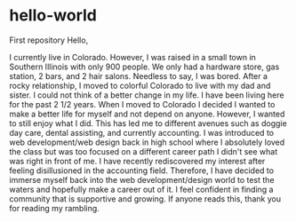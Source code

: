 # hello-world
First repository
Hello,

I currently live in Colorado. However, I was raised in a small town in Southern Illinois with only 900 people. We only had a hardware store, gas station, 2 bars, and 2 hair salons. Needless to say, I was bored. After a rocky relationship, I moved to colorful Colorado to live with my dad and sister. I could not think of a better change in my life. I have been living here for the past 2 1/2 years. When I moved to Colorado I decided I wanted to make a better life for myself and not depend on anyone. However, I wanted to still enjoy what I did. This has led me to different avenues such as doggie day care, dental assisting, and currently accounting. I was introduced to web development/web design back in high school where I absolutely loved the class but was too focused on a different career path I didn't see what was right in front of me. I have recently rediscovered my interest after feeling disillusioned in the accounting field. Therefore, I have decided to immerse myself back into the web development/design world to test the waters and hopefully make a career out of it. I feel confident in finding a community that is supportive and growing. If anyone reads this, thank you for reading my rambling. 
